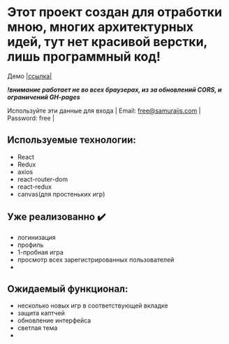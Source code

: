 # Этот проект создан для отработки мною, многих архитектурных идей, тут нет красивой верстки, лишь программный код!

Демо [|ссылка|](https://e1ford.github.io/SocialNetwork/)

**_!внимание работает не во всех браузерах, из за обновлений CORS, и ограничений GH-pages_**

Используйте эти данные для входа | Email: free@samuraijs.com | Password: free |

## Используемые технологии:

- React
- Redux
- axios
- react-router-dom
- react-redux
- canvas(для простеньких игр)

## Уже реализованно :heavy_check_mark:

- логинизация
- профиль
- 1-пробная игра
- просмотр всех зарегистрированных пользователей
-

## Ожидаемый функционал:

- несколько новых игр в соответствующей вкладке
- защита каптчей
- обновление интерфейса
- светлая тема
-
